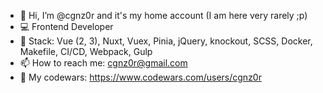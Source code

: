 - 👋 Hi, I’m @cgnz0r and it's my home account (I am here very rarely ;p)
- 💻 Frontend Developer
- 📜 Stack: Vue (2, 3), Nuxt, Vuex, Pinia, jQuery, knockout, SCSS, Docker, Makefile, CI/CD, Webpack, Gulp
- 📫 How to reach me: cgnz0r@gmail.com 
- 📌 My codewars: https://www.codewars.com/users/cgnz0r


<!---
cgnz0r/cgnz0r is a ✨ special ✨ repository because its `README.md` (this file) appears on your GitHub profile.
You can click the Preview link to take a look at your changes.
--->
